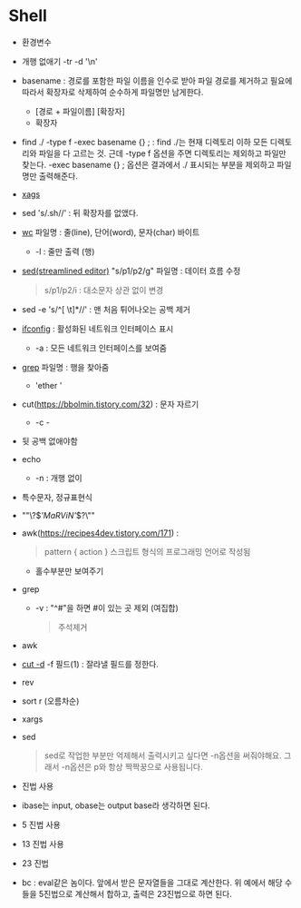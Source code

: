 # Shell

- 환경변수

- 개행 없애기 -tr -d '\n\'

- basename : 경로를 포함한 파일 이름을 인수로 받아 파일 경로를 제거하고 필요에 따라서 확장자로 삭제하여 순수하게 파일명만 남게한다.
  - [경로 + 파일이름] [확장자]
  - 확장자

- find ./ -type f -exec basename {} \; : find ./는 현재 디렉토리 이하 모든 디렉토리와 파일을 다 고르는 것. 근데 -type f 옵션을 주면 디렉토리는 제외하고 파일만 찾는다. -exec basename {} \; 옵션은 결과에서 ./ 표시되는 부분을 제외하고 파일명만 출력해준다.

- [xags](https://ko.linux-console.net/?p=229)
- sed 's/.sh//' : 뒤 확장자를 없앴다.


- [wc](https://ko.wikipedia.org/wiki/Wc_(유닉스)) 파일명 : 줄(line), 단어(word), 문자(char) 바이트
  - -l : 줄만 출력 (행)

- [sed(streamlined editor)](https://blog.naver.com/kylegglee/222305181874) "s/p1/p2/g" 파일명 : 데이터 흐름 수정
  > s/p1/p2/i : 대소문자 상관 없이 변경

- sed -e 's/^[ \t]*//' : 맨 처음 튀어나오는 공백 제거


- [ifconfig](https://www.whatap.io/ko/blog/11/) : 활성화된 네트워크 인터페이스 표시
  - -a : 모든 네트워크 인터페이스를 보여줌

- [grep](https://blog.dalso.org/linux/linux-command/8401) 파일명 : 행을 찾아줌
  - 'ether '

- cut(https://bbolmin.tistory.com/32) : 문자 자르기
  - -c - 

- 뒷 공백 없애야함

- echo
  - -n : 개행 없이

- 특수문자, 정규표현식

- "\"\\?\$*'MaRViN'*\$?\\\""

- awk(https://recipes4dev.tistory.com/171) : 
  > pattern { action } 스크립트 형식의 프로그래밍 언어로 작성됨
  - 홀수부분만 보여주기

- grep
  - -v : "^#"을 하면 #이 있는 곳 제외 (여집합)
    > 주석제거
- awk

- [cut -d](https://bbolmin.tistory.com/32)
  -f 필드(1) : 잘라낼 필드를 정한다.
- rev
- sort r (오름차순)
- xargs
- sed
  >sed로 작업한 부분만 억제해서 출력시키고 싶다면 -n옵션을 써줘야해요. 그래서 -n옵션은 p와 항상 짝짝꿍으로 사용됩니다. 

- 진법 사용
- ibase는 input, obase는 output base라 생각하면 된다.
- 5 진법 사용
- 13 진법 사용
- 23 진법
- bc : eval같은 놈이다. 앞에서 받은 문자열들을 그대로 계산한다. 위 예에서 해당 수들을 5진법으로 계산해서 합하고, 출력은 23진법으로 하면 된다.